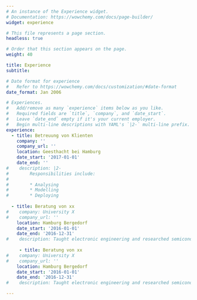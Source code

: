 ```yaml
---
# An instance of the Experience widget.
# Documentation: https://wowchemy.com/docs/page-builder/
widget: experience

# This file represents a page section.
headless: true

# Order that this section appears on the page.
weight: 40

title: Experience
subtitle:

# Date format for experience
#   Refer to https://wowchemy.com/docs/customization/#date-format
date_format: Jan 2006

# Experiences.
#   Add/remove as many `experience` items below as you like.
#   Required fields are `title`, `company`, and `date_start`.
#   Leave `date_end` empty if it's your current employer.
#   Begin multi-line descriptions with YAML's `|2-` multi-line prefix.
experience:
  - title: Betreuung von Klienten
    company: ''
    company_url: ''
    location: Geesthacht bei Hamburg
    date_start: '2017-01-01'
    date_end: ''
#    description: |2-
#        Responsibilities include:
#        
#        * Analysing
#        * Modelling
#        * Deploying
        
  - title: Beratung von xx
#    company: University X
#    company_url: ''
    location: Hamburg Bergedorf
    date_start: '2016-01-01'
    date_end: '2016-12-31'
#    description: Taught electronic engineering and researched semiconductor physics.
    
     - title: Beratung von xx
#    company: University X
#    company_url: ''
    location: Hamburg Bergedorf
    date_start: '2016-01-01'
    date_end: '2016-12-31'
#    description: Taught electronic engineering and researched semiconductor physics.

---
```

